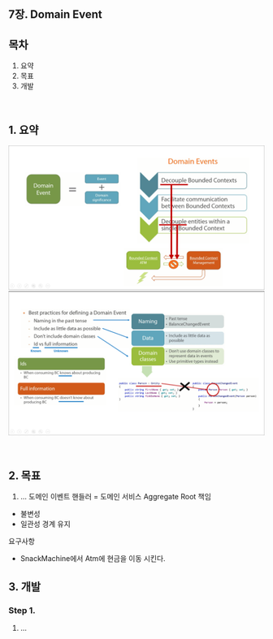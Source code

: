 ## 7장. Domain Event

## 목차
1. 요약
1. 목표
1. 개발

<br/>

## 1. 요약
![](./Ch07_Summary1.png)
![](./Ch07_Summary2.png)

<br/>

## 2. 목표
1. ...
도메인 이벤트 핸들러 = 도메인 서비스
Aggregate Root 책임
- 불변성
- 일관성 경계 유지

요구사항
- SnackMachine에서 Atm에 현금을 이동 시킨다.
## 3. 개발

### Step 1. 
1. ...

